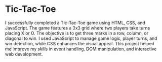 # Tic-Tac-Toe
I successfully completed a Tic-Tac-Toe game using HTML, CSS, and JavaScript. The game features a 3x3 grid where two players take turns placing X or O. The objective is to get three marks in a row, column, or diagonal to win. I used JavaScript to manage game logic, player turns, and win detection, while CSS enhances the visual appeal. This project helped me improve my skills in event handling, DOM manipulation, and interactive web development.
